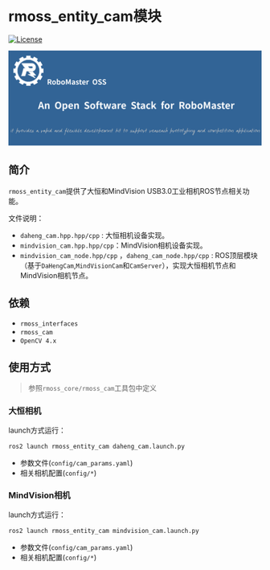 # rmoss_entity_cam模块

[![License](https://img.shields.io/badge/License-Apache%202.0-blue.svg)](https://opensource.org/licenses/Apache-2.0)

![](rmoss_bg.png)

## 简介

`rmoss_entity_cam`提供了大恒和MindVision USB3.0工业相机ROS节点相关功能。

文件说明：

* `daheng_cam.hpp.hpp/cpp` : 大恒相机设备实现。
* `mindvision_cam.hpp.hpp/cpp`：MindVision相机设备实现。
* `mindvision_cam_node.hpp/cpp` ，`daheng_cam_node.hpp/cpp` :  ROS顶层模块（基于`DaHengCam`,`MindVisionCam`和`CamServer`），实现大恒相机节点和MindVision相机节点。

## 依赖

* `rmoss_interfaces`
* `rmoss_cam`
* `OpenCV 4.x`

## 使用方式

> 参照`rmoss_core/rmoss_cam`工具包中定义

### 大恒相机

launch方式运行：

```bash
ros2 launch rmoss_entity_cam daheng_cam.launch.py
```

* 参数文件(`config/cam_params.yaml`)
* 相关相机配置(`config/*`)

### MindVision相机

launch方式运行：

```bash
ros2 launch rmoss_entity_cam mindvision_cam.launch.py
```

* 参数文件(`config/cam_params.yaml`)
* 相关相机配置(`config/*`)